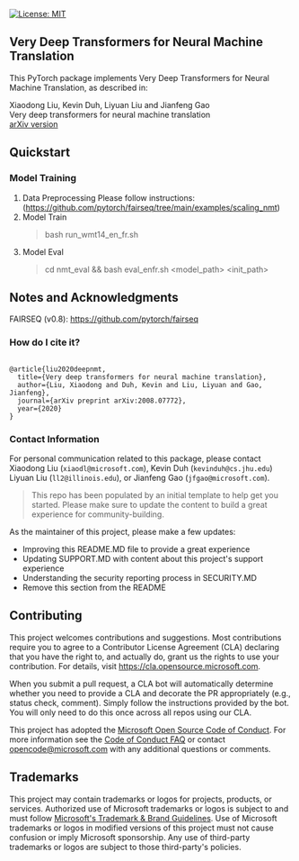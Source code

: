 [![License: MIT](https://img.shields.io/badge/License-MIT-yellow.svg)](https://opensource.org/licenses/MIT)

## Very Deep Transformers for Neural Machine Translation

This PyTorch package implements Very Deep Transformers for Neural Machine Translation, as described in:

Xiaodong Liu,  Kevin Duh, Liyuan Liu and Jianfeng Gao<br/>
Very deep transformers for neural machine translation <br/>
[arXiv version](https://arxiv.org/abs/2008.07772) <br/>

## Quickstart

### Model Training
1. Data Preprocessing
   Please follow instructions: (https://github.com/pytorch/fairseq/tree/main/examples/scaling_nmt)
2. Model Train </br>
   > bash run_wmt14_en_fr.sh
3. Model Eval </br>
   > cd nmt_eval && bash eval_enfr.sh <model_path> <gpu> <init_path> <unperbound> <count>

## Notes and Acknowledgments
FAIRSEQ (v0.8): https://github.com/pytorch/fairseq<br/>


### How do I cite it?

```

@article{liu2020deepnmt,
  title={Very deep transformers for neural machine translation},
  author={Liu, Xiaodong and Duh, Kevin and Liu, Liyuan and Gao, Jianfeng},
  journal={arXiv preprint arXiv:2008.07772},
  year={2020}
}
```
### Contact Information

For personal communication related to this package, please contact Xiaodong Liu (`xiaodl@microsoft.com`), Kevin Duh (`kevinduh@cs.jhu.edu`) Liyuan Liu (`ll2@illinois.edu`), or Jianfeng Gao (`jfgao@microsoft.com`).
  

> This repo has been populated by an initial template to help get you started. Please
> make sure to update the content to build a great experience for community-building.

As the maintainer of this project, please make a few updates:

- Improving this README.MD file to provide a great experience
- Updating SUPPORT.MD with content about this project's support experience
- Understanding the security reporting process in SECURITY.MD
- Remove this section from the README

## Contributing

This project welcomes contributions and suggestions.  Most contributions require you to agree to a
Contributor License Agreement (CLA) declaring that you have the right to, and actually do, grant us
the rights to use your contribution. For details, visit https://cla.opensource.microsoft.com.

When you submit a pull request, a CLA bot will automatically determine whether you need to provide
a CLA and decorate the PR appropriately (e.g., status check, comment). Simply follow the instructions
provided by the bot. You will only need to do this once across all repos using our CLA.

This project has adopted the [Microsoft Open Source Code of Conduct](https://opensource.microsoft.com/codeofconduct/).
For more information see the [Code of Conduct FAQ](https://opensource.microsoft.com/codeofconduct/faq/) or
contact [opencode@microsoft.com](mailto:opencode@microsoft.com) with any additional questions or comments.

## Trademarks

This project may contain trademarks or logos for projects, products, or services. Authorized use of Microsoft 
trademarks or logos is subject to and must follow 
[Microsoft's Trademark & Brand Guidelines](https://www.microsoft.com/en-us/legal/intellectualproperty/trademarks/usage/general).
Use of Microsoft trademarks or logos in modified versions of this project must not cause confusion or imply Microsoft sponsorship.
Any use of third-party trademarks or logos are subject to those third-party's policies.
